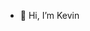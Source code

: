 - 👋 Hi, I’m Kevin


<!---
tangswork9/tangswork9 is a ✨ special ✨ repository because its `README.md` (this file) appears on your GitHub profile.
You can click the Preview link to take a look at your changes.
--->
